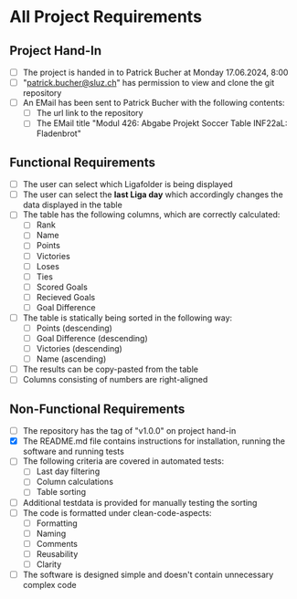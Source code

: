 # All Project Requirements

## Project Hand-In

- [ ] The project is handed in to Patrick Bucher at Monday 17.06.2024, 8:00
- [ ] "patrick.bucher@sluz.ch" has permission to view and clone the git repository
- [ ] An EMail has been sent to Patrick Bucher with the following contents:
	- [ ] The url link to the repository
	- [ ] The EMail title "Modul 426: Abgabe Projekt Soccer Table INF22aL: Fladenbrot"

## Functional Requirements

- [ ] The user can select which Ligafolder is being displayed
- [ ] The user can select the **last Liga day** which accordingly changes the data displayed in the table
- [ ] The table has the following columns, which are correctly calculated:
	- [ ] Rank
	- [ ] Name
	- [ ] Points
	- [ ] Victories
	- [ ] Loses
	- [ ] Ties
	- [ ] Scored Goals
	- [ ] Recieved Goals
	- [ ] Goal Difference
- [ ] The table is statically being sorted in the following way:
	- [ ] Points 			(descending)
	- [ ] Goal Difference 	(descending)
	- [ ] Victories			(descending)
	- [ ] Name				(ascending)
- [ ] The results can be copy-pasted from the table
- [ ] Columns consisting of numbers are right-aligned

## Non-Functional Requirements

- [ ] The repository has the tag of "v1.0.0" on project hand-in
- [x] The README.md file contains instructions for installation, running the software and running tests
- [ ] The following criteria are covered in automated tests:
	- [ ] Last day filtering
	- [ ] Column calculations
	- [ ] Table sorting
- [ ] Additional testdata is provided for manually testing the sorting
- [ ] The code is formatted under clean-code-aspects:
	- [ ] Formatting
	- [ ] Naming
	- [ ] Comments
	- [ ] Reusability
	- [ ] Clarity
- [ ] The software is designed simple and doesn't contain unnecessary complex code